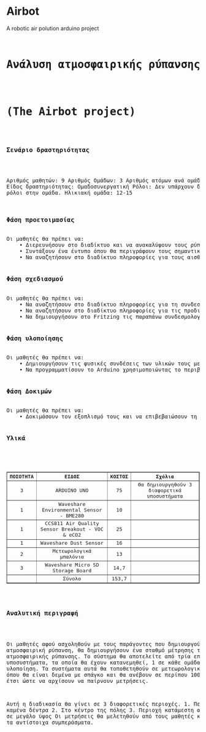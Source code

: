 # Airbot
A robotic air polution arduino project

<!DOCTYPE html PUBLIC "-//W3C//DTD XHTML 1.0 Strict//EN"
	"http://www.w3.org/TR/xhtml1/DTD/xhtml1-strict.dtd">
<html xmlns="http://www.w3.org/1999/xhtml" xml:lang="en" lang="en">

<head>
	<meta http-equiv="content-type" content="text/html;charset=utf-8" />
	<meta name="generator" content="Geany 1.32" />
</head>

<body>
	<pre>
	<H1>Ανάλυση ατμοσφαιρικής ρύπανσης με δειγματοληπτικό έλεγχο</H1>
	<H1>(The Airbot project)</H1>

<H3>Σενάριο δραστηριότητας</H3>

Αριθμός μαθητών: 9
Αριθμός Ομάδων: 3
Αριθμός ατόμων ανά ομάδα: 3
Είδος  δραστηριότητας: Ομαδοσυνεργατική
Ρόλοι: Δεν υπάρχουν διακριτοί ρόλοι στην ομάδα.
Ηλικιακή ομάδα: 12-15

<H3>Φάση προετοιμασίας</H3>
Οι μαθητές θα πρέπει να: 
    • Διερευνήσουν στο διαδίκτυο και να ανακαλύψουν τους ρύπους της ατμόσφαιρας.
    • Συντάξουν ένα έντυπο όπου θα περιγράφουν τους σημαντικότερους ατμοσφαιρικούς ρύπους.
    • Να αναζητήσουν στο διαδίκτυο πληροφορίες για τους αισθητήρες που θα χρησιμοποιήσουμε.

<H3>Φάση σχεδιασμού</H3>
Οι μαθητές θα πρέπει να: 
    • Να αναζητήσουν στο διαδίκτυο πληροφορίες για τη συνδεσμολογία των αισθητήρων με το Arduino.
    • Να αναζητήσουν στο διαδίκτυο πληροφορίες για τις προδιαγραφές των αισθητήρων.
    • Να δημιουργήσουν στο Fritzing τις παραπάνω συνδεσμολογίες.


<H3>Φάση υλοποίησης</H3>
Οι μαθητές θα πρέπει να:
    • Δημιουργήσουν τις φυσικές συνδέσεις των υλικών τους με τους αισθητήρες.
    • Να προγραμματίσουν το Arduino χρησιμοποιώντας το περιβάλλον Mblock έτσι ώστε να παίρνουν τιμές από τους αισθητήρες.

<H3>Φάση Δοκιμών</H3>
Οι μαθητές θα πρέπει να:
    • Δοκιμάσουν τον εξοπλισμό τους και να επιβεβαιώσουν τη σωστή λειτουργία του.


<H3>Υλικά</H3>

 <table style="width:100%" border=1>
  <tr>
    <th>ΠΟΣΟΤΗΤΑ</th>
    <th>ΕΙΔΟΣ</th>
    <th>ΚΟΣΤΟΣ</th>
    <th>Σχόλια</th>
  </tr>
  <tr align="center">
    <td>3</td>
    <td>ARDUINO UNO</td>
    <td>75</td>
    <td>Θα δημιουργηθούν 3 διαφορετικά υποσυστήματα</td>
  </tr>
  <tr align="center">
    <td>1</td>
    <td>Waveshare Environmental Sensor - BME280</td>
    <td>10</td>
    <th></th>
  </tr>
  <tr align="center">
    <td>1</td>
    <td>CCS811 Air Quality Sensor Breakout - VOC & eCO2</td>
    <td>25</td>
    <th></th>
  </tr>
  <tr align="center">
    <td>1</td>
    <td>Waveshare Dust Sensor</td>
    <td>16</td>
    <th></th>
  </tr>
  <tr align="center">
    <td>2</td>
    <td>Μετεωρολογικά μπαλόνια</td>
    <td>13</td>
    <th></th>
  </tr>
  <tr align="center">
    <td>3</td>
    <td>Waveshare Micro SD Storage Board</td>
    <td>14,7</td>
    <th></th>
  </tr>
  <tr align="center">
    <td></td>
    <td>Σύνολο</td>
    <td>153,7</td>
    <th></th>
  </tr>
</table> 

<H3>Αναλυτική περιγραφή</H3>

Οι μαθητές αφού ασχοληθούν με τους παράγοντες που δημιουργούν την ατμοσφαιρική ρύπανση,
θα δημιουργήσουν ένα σταθμό μέτρησης της ατμοσφαιρικής ρύπανσης.
Το σύστημα θα αποτελείτε από τρία επιμέρους υποσυστήματα, τα οποία θα έχουν κατανεμηθεί, 1 σε κάθε ομάδα, για υλοποίηση. 
Τα συστήματα αυτά θα τοποθετηθούν σε μετεωρολογικά μπαλόνια, όπου θα είναι δεμένα με σπάγκο
και θα ανέβουν σε περίπου 100 – 200 μέτρα έτσι ώστε να αρχίσουν να παίρνουν μετρήσεις.

Αυτή η διαδικασία θα γίνει σε 3 διαφορετικές περιοχές. 
    1. Περιοχή με καμένα δέντρα
    2. Στο κέντρο της πόλης
    3. Περιοχή κατάμεστη από πράσινο σε μεγάλο ύψος
Οι μετρήσεις θα μελετηθούν από τους μαθητές και θα βγουν τα αντίστοιχα συμπεράσματα.
	
	
</pre>
	
	
</body>

</html>
